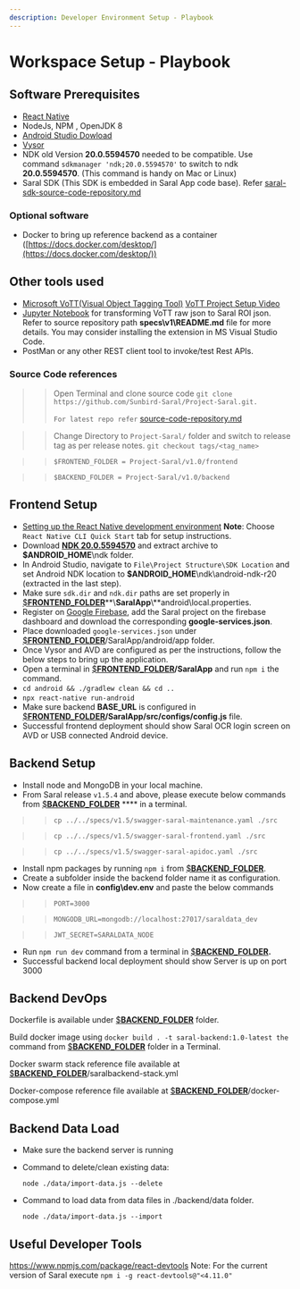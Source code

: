 ```yaml
---
description: Developer Environment Setup - Playbook
---
```


# Workspace Setup - Playbook

## Software Prerequisites

* [React Native](https://reactnative.dev/)
* NodeJs, NPM , OpenJDK 8
* [Android Studio Dowload](https://developer.android.com/studio)
* [Vysor](https://www.vysor.io/download)
* NDK old Version **20.0.5594570** needed to be compatible. Use command `sdkmanager 'ndk;20.0.5594570'` to switch to ndk **20.0.5594570**. (This command is handy on Mac or Linux)
* Saral SDK (This SDK is embedded in Saral App code base).                                                           Refer  [saral-sdk-source-code-repository.md](../engage/saral-sdk-source-code-repository.md "mention")

### Optional software

* Docker to bring up reference backend as a container ([https://docs.docker.com/desktop/](https://docs.docker.com/desktop/))

## Other tools used

* [Microsoft VoTT(Visual Object Tagging Tool)](https://github.com/microsoft/VoTT)  [VoTT Project Setup Video](https://www.youtube.com/watch?v=uXxE4Sas3uQ)
* [Jupyter Notebook](https://jupyter.org/) for transforming VoTT raw json to Saral ROI json. Refer to source repository path **specs\v1\README.md** file for more details. You may consider installing the extension in MS Visual Studio Code.
* PostMan or any other REST client tool to invoke/test Rest APIs.

### Source Code references

> > Open Terminal and clone source code `git clone https://github.com/Sunbird-Saral/Project-Saral.git.`
> >
> > `For latest repo refer` [source-code-repository.md](../engage/source-code-repository.md "mention")

> > Change Directory to `Project-Saral/` folder and switch to release tag as per release notes. `git checkout tags/<tag_name>`

> > `$FRONTEND_FOLDER = Project-Saral/v1.0/frontend`

> > `$BACKEND_FOLDER = Project-Saral/v1.0/backend`

## Frontend Setup

* [Setting up the React Native development environment](https://reactnative.dev/docs/environment-setup)  **Note**: Choose `React Native CLI Quick Start` tab for setup instructions.
* Download [**NDK 20.0.5594570**](https://androidsdkoffline.blogspot.com/p/android-ndk-side-by-side-direct-download.html) and extract archive to **$ANDROID\_HOME**\ndk folder.
* In Android Studio, navigate to `File\Project Structure\SDK Location` and set Android NDK location to **$ANDROID\_HOME**\ndk\android-ndk-r20 (extracted in the last step).
* Make sure `sdk.dir` and `ndk.dir` paths are set properly in [$**FRONTEND\_FOLDER**](workspace-setup-playbook.md#source-code-references)**\\**SaralApp**\\**android\local.properties.&#x20;
* Register on [Google Firebase](https://firebase.google.com/), add the Saral project on the firebase dashboard and download the corresponding **google-services.json**.
* Place downloaded `google-services.json` under [$**FRONTEND\_FOLDER**](workspace-setup-playbook.md#source-code-references)/SaralApp/android/app folder.
* Once Vysor and AVD are configured as per the instructions, follow the below steps to bring up the application.
* Open a terminal in [$**FRONTEND\_FOLDER**](workspace-setup-playbook.md#source-code-references)**/SaralApp** and run `npm i` the command.
* `cd android && ./gradlew clean && cd ..`
* `npx react-native run-android`
* Make sure backend **BASE\_URL** is configured in [$**FRONTEND\_FOLDER**](workspace-setup-playbook.md#source-code-references)**/SaralApp/src/configs/config.js** file.
* Successful frontend deployment should show Saral OCR login screen on AVD or USB connected Android device.

## Backend Setup

* Install node and MongoDB in your local machine.
* From Saral release `v1.5.4` and above, please execute below commands from [$**BACKEND\_FOLDER**](workspace-setup-playbook.md#source-code-references) **** in a terminal.

> > `cp ../../specs/v1.5/swagger-saral-maintenance.yaml ./src`

> > `cp ../../specs/v1.5/swagger-saral-frontend.yaml ./src`

> > `cp ../../specs/v1.5/swagger-saral-apidoc.yaml ./src`

* Install npm packages by running `npm i` from [$**BACKEND\_FOLDER**](workspace-setup-playbook.md#source-code-references).
* Create a subfolder inside the backend folder name it as configuration.
* Now create a file in **config\dev.env** and paste the below commands

> > `PORT=3000`

> > `MONGODB_URL=mongodb://localhost:27017/saraldata_dev`

> > `JWT_SECRET=SARALDATA_NODE`

* Run `npm run dev` command from a terminal in [$**BACKEND\_FOLDER**](workspace-setup-playbook.md#source-code-references)**.**
* Successful backend local deployment should show Server is up on port 3000

## Backend DevOps

Dockerfile is available under [$**BACKEND\_FOLDER**](workspace-setup-playbook.md#source-code-references) folder.

Build docker image using `docker build . -t saral-backend:1.0-latest the` command from [$**BACKEND\_FOLDER**](workspace-setup-playbook.md#source-code-references) folder in a Terminal.

Docker swarm stack reference file available at [$**BACKEND\_FOLDER**](workspace-setup-playbook.md#source-code-references)/saralbackend-stack.yml

Docker-compose reference file available at [$**BACKEND\_FOLDER**](workspace-setup-playbook.md#source-code-references)/docker-compose.yml

## Backend Data Load

* Make sure the backend server is running
*   Command to delete/clean existing data:

    `node ./data/import-data.js --delete`
*   Command to load data from data files in ./backend/data folder.

    `node ./data/import-data.js --import`

## Useful Developer Tools

https://www.npmjs.com/package/react-devtools Note: For the current version of Saral execute `npm i -g react-devtools@"<4.11.0"`
